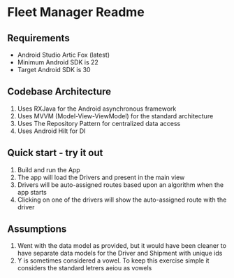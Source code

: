 # Fleet Manager Readme

## Requirements
- Android Studio Artic Fox (latest)
- Minimum Android SDK is 22
- Target Android SDK is 30

## Codebase Architecture

1. Uses RXJava for the Android asynchronous framework
2. Uses MVVM (Model-View-ViewModel) for the standard architecture
3. Uses The Repository Pattern for centralized data access
4. Uses Android Hilt for DI

## Quick start - try it out

1. Build and run the App
2. The app will load the Drivers and present in the main view
3. Drivers will be auto-assigned routes based upon an algorithm when the app starts
4. Clicking on one of the drivers will show the auto-assigned route with the driver

## Assumptions

1. Went with the data model as provided, but it would have been cleaner to have separate data models for the Driver and Shipment with unique ids
2. Y is sometimes considered a vowel.  To keep this exercise simple it considers the standard letrers aeiou as vowels


